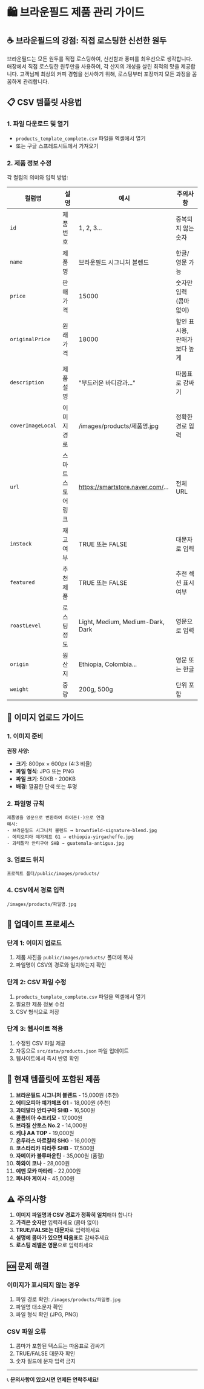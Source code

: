 # 🛍️ 브라운필드 제품 관리 가이드

## ☕ 브라운필드의 강점: 직접 로스팅한 신선한 원두

브라운필드는 모든 원두를 직접 로스팅하여, 신선함과 풍미를 최우선으로 생각합니다. 매장에서 직접 로스팅한 원두만을 사용하여, 각 산지의 개성을 살린 최적의 맛을 제공합니다. 고객님께 최상의 커피 경험을 선사하기 위해, 로스팅부터 포장까지 모든 과정을 꼼꼼하게 관리합니다.

## 📋 CSV 템플릿 사용법

### 1. 파일 다운로드 및 열기
- `products_template_complete.csv` 파일을 엑셀에서 열기
- 또는 구글 스프레드시트에서 가져오기

### 2. 제품 정보 수정
각 컬럼의 의미와 입력 방법:

| 컬럼명 | 설명 | 예시 | 주의사항 |
|--------|------|------|----------|
| `id` | 제품 번호 | 1, 2, 3... | 중복되지 않는 숫자 |
| `name` | 제품명 | 브라운필드 시그니처 블렌드 | 한글/영문 가능 |
| `price` | 판매가격 | 15000 | 숫자만 입력 (콤마 없이) |
| `originalPrice` | 원래가격 | 18000 | 할인 표시용, 판매가보다 높게 |
| `description` | 제품 설명 | "부드러운 바디감과..." | 따옴표로 감싸기 |
| `coverImageLocal` | 이미지 경로 | /images/products/제품명.jpg | 정확한 경로 입력 |
| `url` | 스마트스토어 링크 | https://smartstore.naver.com/... | 전체 URL |
| `inStock` | 재고 여부 | TRUE 또는 FALSE | 대문자로 입력 |
| `featured` | 추천 제품 | TRUE 또는 FALSE | 추천 섹션 표시 여부 |
| `roastLevel` | 로스팅 정도 | Light, Medium, Medium-Dark, Dark | 영문으로 입력 |
| `origin` | 원산지 | Ethiopia, Colombia... | 영문 또는 한글 |
| `weight` | 중량 | 200g, 500g | 단위 포함 |

## 📸 이미지 업로드 가이드

### 1. 이미지 준비
**권장 사양:**
- **크기**: 800px × 600px (4:3 비율)
- **파일 형식**: JPG 또는 PNG
- **파일 크기**: 50KB - 200KB
- **배경**: 깔끔한 단색 또는 투명

### 2. 파일명 규칙
```
제품명을 영문으로 변환하여 하이픈(-)으로 연결
예시:
- 브라운필드 시그니처 블렌드 → brownfield-signature-blend.jpg
- 에티오피아 예가체프 G1 → ethiopia-yirgacheffe.jpg
- 과테말라 안티구아 SHB → guatemala-antigua.jpg
```

### 3. 업로드 위치
```
프로젝트 폴더/public/images/products/
```

### 4. CSV에서 경로 입력
```
/images/products/파일명.jpg
```

## 🔄 업데이트 프로세스

### 단계 1: 이미지 업로드
1. 제품 사진을 `public/images/products/` 폴더에 복사
2. 파일명이 CSV의 경로와 일치하는지 확인

### 단계 2: CSV 파일 수정
1. `products_template_complete.csv` 파일을 엑셀에서 열기
2. 필요한 제품 정보 수정
3. CSV 형식으로 저장

### 단계 3: 웹사이트 적용
1. 수정된 CSV 파일 제공
2. 자동으로 `src/data/products.json` 파일 업데이트
3. 웹사이트에서 즉시 반영 확인

## 📝 현재 템플릿에 포함된 제품

1. **브라운필드 시그니처 블렌드** - 15,000원 (추천)
2. **에티오피아 예가체프 G1** - 18,000원 (추천)
3. **과테말라 안티구아 SHB** - 16,500원
4. **콜롬비아 수프리모** - 17,000원
5. **브라질 산토스 No.2** - 14,000원
6. **케냐 AA TOP** - 19,000원
7. **온두라스 마르칼라 SHG** - 16,000원
8. **코스타리카 따라주 SHB** - 17,500원
9. **자메이카 블루마운틴** - 35,000원 (품절)
10. **하와이 코나** - 28,000원
11. **예멘 모카 마타리** - 22,000원
12. **파나마 게이샤** - 45,000원

## ⚠️ 주의사항

1. **이미지 파일명과 CSV 경로가 정확히 일치**해야 합니다
2. **가격은 숫자만** 입력하세요 (콤마 없이)
3. **TRUE/FALSE는 대문자**로 입력하세요
4. **설명에 콤마가 있으면 따옴표**로 감싸주세요
5. **로스팅 레벨은 영문**으로 입력하세요

## 🆘 문제 해결

### 이미지가 표시되지 않는 경우
1. 파일 경로 확인: `/images/products/파일명.jpg`
2. 파일명 대소문자 확인
3. 파일 형식 확인 (JPG, PNG)

### CSV 파일 오류
1. 콤마가 포함된 텍스트는 따옴표로 감싸기
2. TRUE/FALSE 대문자 확인
3. 숫자 필드에 문자 입력 금지

---

📞 **문의사항이 있으시면 언제든 연락주세요!** 